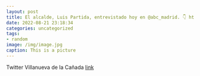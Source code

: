 ```yaml
---
layout: post
title: El alcalde, Luis Partida, entrevistado hoy en @abc_madrid. 👇 httpst.co403Ve7N135
date: 2022-08-21 23:18:34
categories: uncategorized
tags:
- random
image: /img/image.jpg
caption: This is a picture
---
```

Twitter Villanueva de la Cañada [link](https://twitter.com/AytoVDLCanada/status/1561292511183884294)
